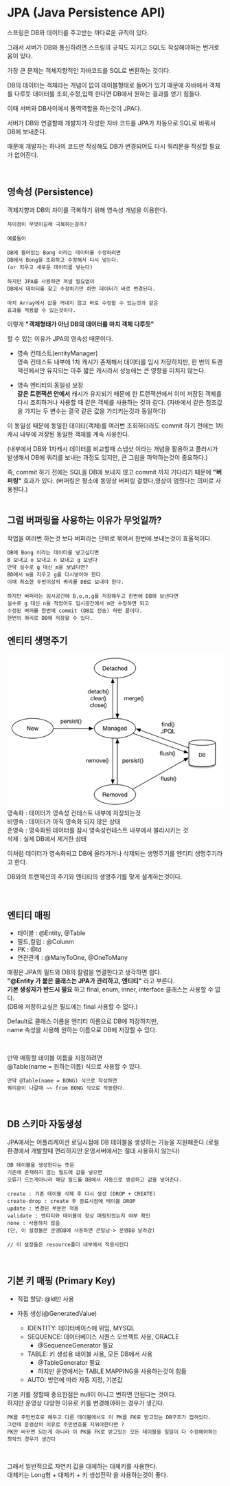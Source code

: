 # JPA (Java Persistence API)
스프링은 DB와 데이터를 주고받는 까다로운 규칙이 있다.  

그래서 서버가 DB와 통신하려면 스프링의 규칙도 지키고 SQL도 작성해야하는 번거로움이 있다.

가장 큰 문제는 객체지향적인 자바코드를 SQL로 변환하는 것이다.  

DB의 데이터는 객체라는 개념이 없이 테이블형태로 들어가 있기 때문에 자바에서 객체를 다루듯 데이터를 조회,수정,입력 한다면 DB에서 원하는 결과를 얻기 힘들다.  

이때 서버와 DB사이에서 통역역할을 하는것이 JPA다.  

서버가 DB와 연결할때 개발자가 작성한 자바 코드를 JPA가 자동으로 SQL로 바꿔서 DB에 보내준다.  

때문에 개발자는 하나의 코드만 작성해도 DB가 변경되어도 다시 쿼리문을 작성할 필요가 없어진다.  

<br>

## 영속성 (Persistence)
객체지향과 DB의 차이를 극복하기 위해 영속성 개념을 이용한다.  
```
차이점이 무엇이길래 극복하는걸까?

예를들어

DB에 들어있는 Bong 이라는 데이터를 수정하려면 
DB에서 Bong을 조회하고 수정해서 다시 넣는다.
(or 지우고 새로운 데이터를 넣는다)

하지만 JPA를 사용하면 꺼낼 필요없이
DB에서 데이터를 찾고 수정하기만 하면 데이터가 바로 변경된다.

마치 Array에서 값을 꺼내지 않고 바로 수정할 수 있는것과 같은
효과를 적용할 수 있는것이다.
```

이렇게 **"객체형태가 아닌 DB의 데이터를 마치 객체 다루듯"** 

할 수 있는 이유가 JPA의 영속성 때문이다.  

- 영속 컨테스트(entityManager)  
영속 컨테스트 내부에 1차 캐시가 존재해서 데이터를 임시 저장하지만, 한 번의 트랜잭션에서만 유지되는 아주 짧은 캐시라서 성능에는 큰 영향을 미치지 않는다.  

- 영속 엔티티의 동일성 보장  
**같은 트랜잭션 안에서** 캐시가 유지되기 때문에 한 트랜잭션에서 이미 저장된 객체를 다시 조회하거나 사용할 때 같은 객체를 사용하는 것과 같다. (자바에서 같은 참조값을 가지는 두 변수는 결국 같은 값을 가리키는것과 동일하다)   

이 동일성 때문에 동일한 데이터(객체)를 여러번 조회하더라도 commit 하기 전에는 1차캐시 내부에 저장된 동일한 객체를 계속 사용한다. 

(내부에서 DB와 1차캐시 데이터를 비교할때 스냅샷 이라는 개념을 활용하고 플러시가 발생해서 DB에 쿼리를 보내는 과정도 있지만, 큰 그림을 파악하는것이 중요하다.)  

즉, commit 하기 전에는 SQL을 DB에 보내지 않고 commit 까지 기다리기 때문에 **"버퍼링"** 효과가 있다. (버퍼링은 평소에 동영상 버퍼링 걸렸다,영상이 멈췄다는 의미로 사용된다.)    
<br>

## 그럼 버퍼링을 사용하는 이유가 무엇일까?  

작업을 여러번 하는것 보다 버퍼라는 단위로 묶어서 한번에 보내는것이 효율적이다.  
```
DB에 Bong 이라는 데이터를 넣고싶다면
B 보내고 o 보내고 n 보내고 g 보낸다
만약 실수로 g 대신 m을 보냈다면?
BD에서 m을 지우고 g를 다시넣어야 한다.
이때 최소한 두번이상의 쿼리를 DB로 보내야 한다.

하지만 버퍼라는 임시공간에 B,o,n,g를 저장해두고 한번에 DB에 보낸다면
실수로 g 대신 n을 적었어도 임시공간에서 m만 수정하면 되고
수정된 버퍼를 한번에 commit (DB로 전송) 하면 끝이다.
한번의 쿼리로 DB에 저장할 수 있다.
```

## 엔티티 생명주기
![etlife](../img/entitiylife.PNG)  
영속화 : 테이터가 영속성 컨테스트 내부에 저장되는것  
비영속 : 데이터가 아직 영속화 되지 않은 상태  
준영속 : 영속화된 데이터를 잠시 영속성컨테스트 내부에서 불리시키는 것  
삭제 : 실제 DB에서 제거한 상태  

이처럼 데이터가 영속화되고 DB에 올라가거나 삭제되는 생명주기를 엔티티 생명주기라고 한다.  

DB와의  트랜잭션의 주기와 엔티티의 생명주기를 맞게 설계하는것이다.  
<br><br>

## 엔티티 매핑
- 테이블 : @Entity, @Table
- 필드,컬럼 : @Colunm
- PK : @Id
- 연관관계 : @ManyToOne, @OneToMany  


매핑은 JPA의 필드와 DB의 칼럼을 연결한다고 생각하면 쉽다.  
**"@Entity 가 붙은 클래스는 JPA가 관리하고, 엔티티"** 라고 부른다.  
**기본 생성자가 반드시 필요** 하고 final, enum, inner, interface 클래스는 사용할 수 없다.  
(DB에 저장하고싶은 필드에는 final 사용할 수 없다.)  

Default로 클래스 이름을 엔티티 이름으로 DB에 저장하지만,  
name 속성을 사용해 원하는 이름으로 DB에 저장할 수 있다.  

<br>

만약 매핑할 테이블 이름을 지정하려면  
@Table(name = 원하는이름) 식으로 사용할 수 있다.
```
만약 @Table(name = BONG) 식으로 작성하면
쿼리문이 나갈때 ~~ from BONG 식으로 작동한다.
```
<br>

## DB 스키마 자동생성
JPA에서는 어플리케이션 로딩시점에 DB 테이블을 생성하는 기능을 지원해준다.(로컬환경에서 개발할때 편리하지만 운영서버에서는 절대 사용하지 않는다)  
```
DB 테이블을 생성한다는 뜻은
기존에 존재하지 않는 필드에 값을 넣으면
오류가 뜨는게아니라 해당 필드를 DB에서 자동으로 생성하고 값을 넣어준다.  

create : 기존 테이블 삭제 후 다시 생성 (DROP + CREATE)
create-drop : create 후 종료시점에 테이블 DROP
update : 변경된 부분만 적용
validate : 엔티티와 테이블이 정상 매핑되었는지 여부 확인
none : 사용하지 않음
(단, 이 설정들은 운영DB에 사용하면 큰일남-> 운영DB 날라감)

// 이 설정들은 resource폴더 내부에서 적용시킨다
```

<br>


## 기본 키 매핑 (Primary Key)
- 직접 할당: @Id만 사용  

- 자동 생성(@GeneratedValue) 
  - IDENTITY: 데이터베이스에 위임, MYSQL 
  - SEQUENCE: 데이터베이스 시퀀스 오브젝트 사용, ORACLE 
    - @SequenceGenerator 필요 
  - TABLE: 키 생성용 테이블 사용, 모든 DB에서 사용 
    - @TableGenerator 필요 
    - 하지만 운영에서는 TABLE MAPPING을 사용하는것이 힘듦
  - AUTO: 방언에 따라 자동 지정, 기본값

기본 키를 정할때 중요한점은 null이 아니고 변하면 안된다는 것이다.  
하지만 운영상 다양한 이유로 키를 변경해야하는 경우가 생긴다.  

```
PK를 주민번호로 해두고 다른 테이블에서도 이 PK를 FK로 받고있는 DB구조가 잡혀있다.
그런데 운영상의 이유로 주민번호를 지워야한다면 ? 
PK만 바꾸면 되는게 아니라 이 PK를 FK로 받고있는 모든 테이블을 일일이 다 수정해야하는 최악의 경우가 생긴다 
```
<br>

그래서 일반적으로 자연키 값을 대체하는 대체키를 사용한다.  
대체키는 Long형 + 대체키 + 키 생성전략 을 사용하는것이 좋다.  
